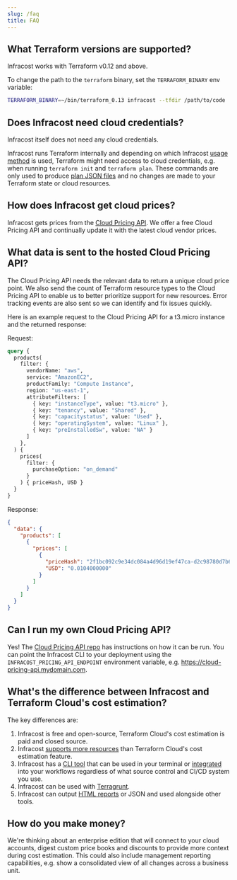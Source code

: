 ```yaml
---
slug: /faq
title: FAQ
---
```


## What Terraform versions are supported?

Infracost works with Terraform v0.12 and above.

To change the path to the `terraform` binary, set the `TERRAFORM_BINARY` env variable:
```sh
TERRAFORM_BINARY=~/bin/terraform_0.13 infracost --tfdir /path/to/code
```

## Does Infracost need cloud credentials?

Infracost itself does not need any cloud credentials.

Infracost runs Terraform internally and depending on which Infracost [usage method](/docs/#usage-methods) is used, Terraform might need access to cloud credentials, e.g. when running `terraform init` and `terraform plan`. These commands are only used to produce [plan JSON files](https://www.terraform.io/docs/commands/show.html#json-output) and no changes are made to your Terraform state or cloud resources.

## How does Infracost get cloud prices?

Infracost gets prices from the [Cloud Pricing API](https://github.com/infracost/cloud-pricing-api). We offer a free Cloud Pricing API and continually update it with the latest cloud vendor prices.

## What data is sent to the hosted Cloud Pricing API?

The Cloud Pricing API needs the relevant data to return a unique cloud price point. We also send the count of Terraform resource types to the Cloud Pricing API to enable us to better prioritize support for new resources. Error tracking events are also sent so we can identify and fix issues quickly.

Here is an example request to the Cloud Pricing API for a t3.micro instance and the returned response:

Request:
```graphql
query {
  products(
    filter: {
      vendorName: "aws",
      service: "AmazonEC2",
      productFamily: "Compute Instance",
      region: "us-east-1",
      attributeFilters: [
        { key: "instanceType", value: "t3.micro" },
        { key: "tenancy", value: "Shared" },
        { key: "capacitystatus", value: "Used" },
        { key: "operatingSystem", value: "Linux" },
        { key: "preInstalledSw", value: "NA" }
      ]
    },
  ) {
    prices(
      filter: {
        purchaseOption: "on_demand"
      }
    ) { priceHash, USD }
  }
}

```

Response:
```json
{
  "data": {
    "products": [
      {
        "prices": [
          {
            "priceHash": "2f1bc092c9e34dc084a4d96d19ef47ca-d2c98780d7b6e36641b521f1f8145c6f",
            "USD": "0.0104000000"
          }
        ]
      }
    ]
  }
}
```

## Can I run my own Cloud Pricing API?

Yes! The [Cloud Pricing API repo](https://github.com/infracost/cloud-pricing-api) has instructions on how it can be run. You can point the Infracost CLI to your deployment using the `INFRACOST_PRICING_API_ENDPOINT` environment variable, e.g. https://cloud-pricing-api.mydomain.com.

## What's the difference between Infracost and Terraform Cloud's cost estimation?

The key differences are:
1. Infracost is free and open-source, Terraform Cloud's cost estimation is paid and closed source.
2. Infracost [supports more resources](/docs/supported_resources) than Terraform Cloud's cost estimation feature.
3. Infracost has a [CLI tool](/docs#installation) that can be used in your terminal or [integrated](/docs/integrations) into your workflows regardless of what source control and CI/CD system you use.
4. Infracost can be used with [Terragrunt](/docs/terragrunt).
5. Infracost can output [HTML reports](/docs/report) or JSON and used alongside other tools.

## How do you make money?

We're thinking about an enterprise edition that will connect to your cloud accounts, digest custom price books and discounts to provide more context during cost estimation. This could also include management reporting capabilities, e.g. show a consolidated view of all changes across a business unit.
